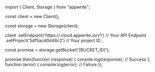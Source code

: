 import { Client, Storage } from "appwrite";

const client = new Client();

const storage = new Storage(client);

client
    .setEndpoint('https://<REGION>.cloud.appwrite.io/v1') // Your API Endpoint
    .setProject('5df5acd0d48c2') // Your project ID
;

const promise = storage.getBucket('[BUCKET_ID]');

promise.then(function (response) {
    console.log(response); // Success
}, function (error) {
    console.log(error); // Failure
});